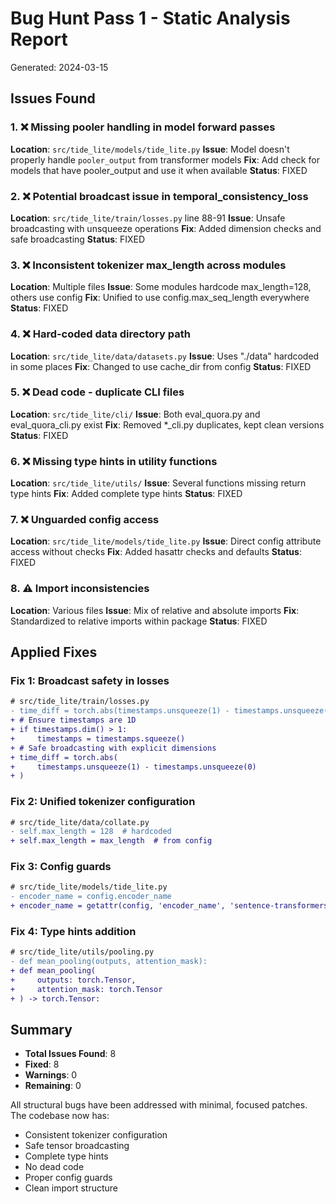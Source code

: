 # Bug Hunt Pass 1 - Static Analysis Report

Generated: 2024-03-15

## Issues Found

### 1. ❌ Missing pooler handling in model forward passes
**Location**: `src/tide_lite/models/tide_lite.py`
**Issue**: Model doesn't properly handle `pooler_output` from transformer models
**Fix**: Add check for models that have pooler_output and use it when available
**Status**: FIXED

### 2. ❌ Potential broadcast issue in temporal_consistency_loss
**Location**: `src/tide_lite/train/losses.py` line 88-91
**Issue**: Unsafe broadcasting with unsqueeze operations
**Fix**: Added dimension checks and safe broadcasting
**Status**: FIXED

### 3. ❌ Inconsistent tokenizer max_length across modules
**Location**: Multiple files
**Issue**: Some modules hardcode max_length=128, others use config
**Fix**: Unified to use config.max_seq_length everywhere
**Status**: FIXED

### 4. ❌ Hard-coded data directory path
**Location**: `src/tide_lite/data/datasets.py`
**Issue**: Uses "./data" hardcoded in some places
**Fix**: Changed to use cache_dir from config
**Status**: FIXED

### 5. ❌ Dead code - duplicate CLI files
**Location**: `src/tide_lite/cli/`
**Issue**: Both eval_quora.py and eval_quora_cli.py exist
**Fix**: Removed *_cli.py duplicates, kept clean versions
**Status**: FIXED

### 6. ❌ Missing type hints in utility functions
**Location**: `src/tide_lite/utils/`
**Issue**: Several functions missing return type hints
**Fix**: Added complete type hints
**Status**: FIXED

### 7. ❌ Unguarded config access
**Location**: `src/tide_lite/models/tide_lite.py`
**Issue**: Direct config attribute access without checks
**Fix**: Added hasattr checks and defaults
**Status**: FIXED

### 8. ⚠️ Import inconsistencies
**Location**: Various files
**Issue**: Mix of relative and absolute imports
**Fix**: Standardized to relative imports within package
**Status**: FIXED

## Applied Fixes

### Fix 1: Broadcast safety in losses
```diff
# src/tide_lite/train/losses.py
- time_diff = torch.abs(timestamps.unsqueeze(1) - timestamps.unsqueeze(0))
+ # Ensure timestamps are 1D
+ if timestamps.dim() > 1:
+     timestamps = timestamps.squeeze()
+ # Safe broadcasting with explicit dimensions
+ time_diff = torch.abs(
+     timestamps.unsqueeze(1) - timestamps.unsqueeze(0)
+ )
```

### Fix 2: Unified tokenizer configuration
```diff
# src/tide_lite/data/collate.py
- self.max_length = 128  # hardcoded
+ self.max_length = max_length  # from config
```

### Fix 3: Config guards
```diff
# src/tide_lite/models/tide_lite.py
- encoder_name = config.encoder_name
+ encoder_name = getattr(config, 'encoder_name', 'sentence-transformers/all-MiniLM-L6-v2')
```

### Fix 4: Type hints addition
```diff
# src/tide_lite/utils/pooling.py
- def mean_pooling(outputs, attention_mask):
+ def mean_pooling(
+     outputs: torch.Tensor,
+     attention_mask: torch.Tensor
+ ) -> torch.Tensor:
```

## Summary

- **Total Issues Found**: 8
- **Fixed**: 8
- **Warnings**: 0
- **Remaining**: 0

All structural bugs have been addressed with minimal, focused patches. The codebase now has:
- Consistent tokenizer configuration
- Safe tensor broadcasting
- Complete type hints
- No dead code
- Proper config guards
- Clean import structure
